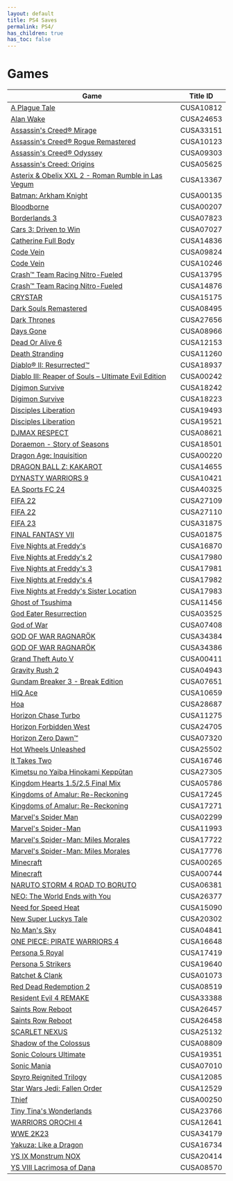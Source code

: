 ```yaml
---
layout: default
title: PS4 Saves
permalink: PS4/
has_children: true
has_toc: false
---
```

# Games

| Game | Title ID |
|------|----------|
| [A Plague Tale](CUSA10812/) | CUSA10812 |
| [Alan Wake](CUSA24653/) | CUSA24653 |
| [Assassin's Creed® Mirage](CUSA33151/) | CUSA33151 |
| [Assassin's Creed® Rogue Remastered](CUSA10123/) | CUSA10123 |
| [Assassin's Creed® Odyssey](CUSA09303/) | CUSA09303 |
| [Assassin's Creed: Origins](CUSA05625/) | CUSA05625 |
| [Asterix & Obelix XXL 2 - Roman Rumble in Las Vegum](CUSA13367/) | CUSA13367 |
| [Batman: Arkham Knight](CUSA00135/) | CUSA00135 |
| [Bloodborne](CUSA00207/) | CUSA00207 |
| [Borderlands 3](CUSA07823/) | CUSA07823 |
| [Cars 3: Driven to Win](CUSA07027/) | CUSA07027 |
| [Catherine Full Body](CUSA14836/) | CUSA14836 |
| [Code Vein](CUSA09824/) | CUSA09824 |
| [Code Vein](CUSA10246/) | CUSA10246 |
| [Crash™ Team Racing Nitro-Fueled](CUSA13795/) | CUSA13795 |
| [Crash™ Team Racing Nitro-Fueled](CUSA14876/) | CUSA14876 |
| [CRYSTAR](CUSA15175/) | CUSA15175 |
| [Dark Souls Remastered](CUSA08495/) | CUSA08495 |
| [Dark Thrones](CUSA27656/) | CUSA27656 |
| [Days Gone](CUSA08966/) | CUSA08966 |
| [Dead Or Alive 6](CUSA12153/) | CUSA12153 |
| [Death Stranding](CUSA11260/) | CUSA11260 |
| [Diablo® II: Resurrected™](CUSA18937/) | CUSA18937 |
| [Diablo III: Reaper of Souls – Ultimate Evil Edition](CUSA00242/) | CUSA00242 |
| [Digimon Survive](CUSA18242/) | CUSA18242 |
| [Digimon Survive](CUSA18223/) | CUSA18223 |
| [Disciples Liberation](CUSA19493/) | CUSA19493 |
| [Disciples Liberation](CUSA19521/) | CUSA19521 |
| [DJMAX RESPECT](CUSA08621/) | CUSA08621 |
| [Doraemon - Story of Seasons](CUSA18501/) | CUSA18501 |
| [Dragon Age: Inquisition](CUSA00220/) | CUSA00220 |
| [DRAGON BALL Z: KAKAROT](CUSA14655/) | CUSA14655 |
| [DYNASTY WARRIORS 9](CUSA10421/) | CUSA10421 |
| [EA Sports FC 24](CUSA40325/) | CUSA40325 |
| [FIFA 22](CUSA27109/) | CUSA27109 |
| [FIFA 22](CUSA27110/) | CUSA27110 |
| [FIFA 23](CUSA31875/) | CUSA31875 |
| [FINAL FANTASY VII](CUSA01875/) | CUSA01875 |
| [Five Nights at Freddy's](CUSA16870/) | CUSA16870 |
| [Five Nights at Freddy's 2](CUSA17980/) | CUSA17980 |
| [Five Nights at Freddy's 3](CUSA17981/) | CUSA17981 |
| [Five Nights at Freddy's 4](CUSA17982/) | CUSA17982 |
| [Five Nights at Freddy's Sister Location](CUSA17983/) | CUSA17983 |
| [Ghost of Tsushima](CUSA11456/) | CUSA11456 |
| [God Eater Resurrection](CUSA03525/) | CUSA03525 |
| [God of War](CUSA07408/) | CUSA07408 |
| [GOD OF WAR RAGNARÖK](CUSA34384/) | CUSA34384 |
| [GOD OF WAR RAGNARÖK](CUSA34386/) | CUSA34386 |
| [Grand Theft Auto V](CUSA00411/) | CUSA00411 |
| [Gravity Rush 2](CUSA04943/) | CUSA04943 |
| [Gundam Breaker 3 - Break Edition](CUSA07651/) | CUSA07651 |
| [HiQ Ace](CUSA10659/) | CUSA10659 |
| [Hoa](CUSA28687/) | CUSA28687 |
| [Horizon Chase Turbo](CUSA11275/) | CUSA11275 |
| [Horizon Forbidden West](CUSA24705/) | CUSA24705 |
| [Horizon Zero Dawn™](CUSA07320/) | CUSA07320 |
| [Hot Wheels Unleashed](CUSA25502/) | CUSA25502 |
| [It Takes Two](CUSA16746/) | CUSA16746 |
| [Kimetsu no Yaiba Hinokami Keppūtan](CUSA27305/) | CUSA27305 |
| [Kingdom Hearts 1.5/2.5 Final Mix](CUSA05786/) | CUSA05786 |
| [Kingdoms of Amalur: Re-Reckoning](CUSA17245/) | CUSA17245 |
| [Kingdoms of Amalur: Re-Reckoning](CUSA17271/) | CUSA17271 |
| [Marvel's Spider Man](CUSA02299/) | CUSA02299 |
| [Marvel's Spider-Man](CUSA11993/) | CUSA11993 |
| [Marvel's Spider-Man: Miles Morales](CUSA17722/) | CUSA17722 |
| [Marvel's Spider-Man: Miles Morales](CUSA17776/) | CUSA17776 |
| [Minecraft](CUSA00265/) | CUSA00265 |
| [Minecraft](CUSA00744/) | CUSA00744 |
| [NARUTO STORM 4 ROAD TO BORUTO](CUSA06381/) | CUSA06381 |
| [NEO: The World Ends with You](CUSA26377/) | CUSA26377 |
| [Need for Speed Heat](CUSA15090/) | CUSA15090 |
| [New Super Luckys Tale](CUSA20302/) | CUSA20302 |
| [No Man's Sky](CUSA04841/) | CUSA04841 |
| [ONE PIECE: PIRATE WARRIORS 4](CUSA16648/) | CUSA16648 |
| [Persona 5 Royal](CUSA17419/) | CUSA17419 |
| [Persona 5 Strikers](CUSA19640/) | CUSA19640 |
| [Ratchet & Clank](CUSA01073/) | CUSA01073 |
| [Red Dead Redemption 2](CUSA08519/) | CUSA08519 |
| [Resident Evil 4 REMAKE](CUSA33388/) | CUSA33388 |
| [Saints Row Reboot](CUSA26457/) | CUSA26457 |
| [Saints Row Reboot](CUSA26458/) | CUSA26458 |
| [SCARLET NEXUS](CUSA25132/) | CUSA25132 |
| [Shadow of the Colossus](CUSA08809/) | CUSA08809 |
| [Sonic Colours Ultimate](CUSA19351/) | CUSA19351 |
| [Sonic Mania](CUSA07010/) | CUSA07010 |
| [Spyro Reignited Trilogy](CUSA12085/) | CUSA12085 |
| [Star Wars Jedi: Fallen Order](CUSA12529/) | CUSA12529 |
| [Thief](CUSA00250/) | CUSA00250 |
| [Tiny Tina's Wonderlands](CUSA23766/) | CUSA23766 |
| [WARRIORS OROCHI 4](CUSA12641/) | CUSA12641 |
| [WWE 2K23](CUSA34179/) | CUSA34179 |
| [Yakuza: Like a Dragon](CUSA16734/) | CUSA16734 |
| [YS IX Monstrum NOX](CUSA20414/) | CUSA20414 |
| [YS VIII Lacrimosa of Dana](CUSA08570/) | CUSA08570 |
